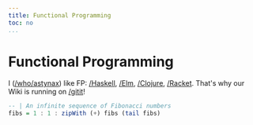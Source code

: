 ```yaml
---
title: Functional Programming
toc: no
...
```


# Functional Programming

I ([/who/astynax]()) like FP: [/Haskell](), [/Elm](), [/Clojure](), [/Racket](). That's why our Wiki is running on [/gitit]()!

```haskell
-- | An infinite sequence of Fibonacci numbers
fibs = 1 : 1 : zipWith (+) fibs (tail fibs)
```
